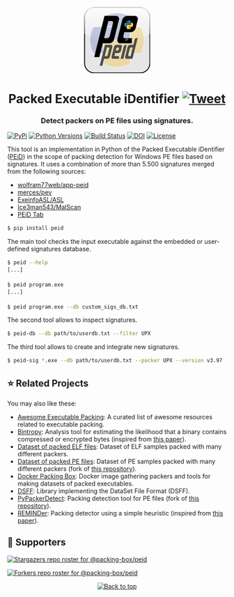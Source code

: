 <p align="center"><img src="https://github.com/packing-box/peid/raw/main/docs/logo.png"></p>
<h1 align="center">Packed Executable iDentifier <a href="https://twitter.com/intent/tweet?text=Packed%20Executable%20iDentifier%20-%20Python%20implementation%20of%20PEiD,%20the%20well-known%20packer%20identification%20tool%20for%20PE%20files%20based%20on%20signatures.%0D%0Ahttps%3a%2f%2fgithub%2ecom%2fpacking-box%2fpeid%0D%0A&hashtags=python,pe,peid,packer,packingdetection"><img src="https://img.shields.io/badge/Tweet--lightgrey?logo=twitter&style=social" alt="Tweet" height="20"/></a></h1>
<h3 align="center">Detect packers on PE files using signatures.</h3>

[![PyPi](https://img.shields.io/pypi/v/peid.svg)](https://pypi.python.org/pypi/peid/)
[![Python Versions](https://img.shields.io/pypi/pyversions/peid.svg)](https://pypi.python.org/pypi/peid/)
[![Build Status](https://github.com/packing-box/peid/actions/workflows/python-package.yml/badge.svg)](https://github.com/packing-box/peid/actions/workflows/python-package.yml)
[![DOI](https://zenodo.org/badge/383567798.svg)](https://zenodo.org/badge/latestdoi/383567798)
[![License](https://img.shields.io/pypi/l/peid.svg)](https://pypi.python.org/pypi/peid/)

This tool is an implementation in Python of the Packed Executable iDentifier ([PEiD](https://www.aldeid.com/wiki/PEiD)) in the scope of packing detection for Windows PE files based on signatures. It uses a combination of more than 5.500 signatures merged from the following sources:

- [wolfram77web/app-peid](https://github.com/wolfram77web/app-peid/)
- [merces/pev](https://github.com/merces/pev/)
- [ExeinfoASL/ASL](https://github.com/ExeinfoASL/ASL)
- [Ice3man543/MalScan](https://github.com/Ice3man543/MalScan)
- [PEiD Tab](https://www.top4download.com/peid-tab/screenshot-gaqrbxek.html)

```sh
$ pip install peid
```

The main tool checks the input executable against the embedded or user-defined signatures database.

```sh
$ peid --help
[...]

$ peid program.exe
[...]

$ peid program.exe --db custom_sigs_db.txt
```

The second tool allows to inspect signatures.

```sh
$ peid-db --db path/to/userdb.txt --filter UPX
```

The third tool allows to create and integrate new signatures.

```sh
$ peid-sig *.exe --db path/to/userdb.txt --packer UPX --version v3.97 --author jsmith
```


## :star: Related Projects

You may also like these:

- [Awesome Executable Packing](https://github.com/packing-box/awesome-executable-packing): A curated list of awesome resources related to executable packing.
- [Bintropy](https://github.com/packing-box/bintropy): Analysis tool for estimating the likelihood that a binary contains compressed or encrypted bytes (inspired from [this paper](https://ieeexplore.ieee.org/document/4140989)).
- [Dataset of packed ELF files](https://github.com/packing-box/dataset-packed-elf): Dataset of ELF samples packed with many different packers.
- [Dataset of packed PE files](https://github.com/packing-box/dataset-packed-pe): Dataset of PE samples packed with many different packers (fork of [this repository](https://github.com/chesvectain/PackingData)).
- [Docker Packing Box](https://github.com/packing-box/docker-packing-box): Docker image gathering packers and tools for making datasets of packed executables.
- [DSFF](https://github.com/packing-box/python-dsff): Library implementing the DataSet File Format (DSFF).
- [PyPackerDetect](https://github.com/packing-box/pypackerdetect): Packing detection tool for PE files (fork of [this repository](https://github.com/cylance/PyPackerDetect)).
- [REMINDer](https://github.com/packing-box/reminder): Packing detector using a simple heuristic (inspired from [this paper](https://ieeexplore.ieee.org/document/5404211)).


## :clap:  Supporters

[![Stargazers repo roster for @packing-box/peid](https://reporoster.com/stars/dark/packing-box/peid)](https://github.com/packing-box/peid/stargazers)

[![Forkers repo roster for @packing-box/peid](https://reporoster.com/forks/dark/packing-box/peid)](https://github.com/packing-box/peid/network/members)

<p align="center"><a href="#"><img src="https://img.shields.io/badge/Back%20to%20top--lightgrey?style=social" alt="Back to top" height="20"/></a></p>

